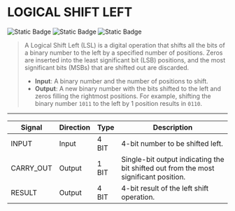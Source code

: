 # LOGICAL SHIFT LEFT
![Static Badge](https://img.shields.io/badge/IN-4_BIT-green)
![Static Badge](https://img.shields.io/badge/OUT-4_BIT-green)
![Static Badge](https://img.shields.io/badge/CARRY_OUT-1_BIT-blue)

> A Logical Shift Left (LSL) is a digital operation that shifts all the bits of a binary number to the left by a specified number of positions. Zeros are inserted into the least significant bit (LSB) positions, and the most significant bits (MSBs) that are shifted out are discarded.
> - **Input**: A binary number and the number of positions to shift.
> - **Output**: A new binary number with the bits shifted to the left and zeros filling the rightmost positions.
> For example, shifting the binary number `1011` to the left by 1 position results in `0110`.

---
<div align="center">

| **Signal** | **Direction** | **Type** | **Description**                                                                      |
|------------|---------------|----------|--------------------------------------------------------------------------------------|
| INPUT      | Input         | 4 BIT    | 4-bit number to be shifted left.                                                     |
| CARRY_OUT  | Output        | 1 BIT    | Single-bit output indicating the bit shifted out from the most significant position. |
| RESULT     | Output        | 4 BIT    | 4-bit result of the left shift operation.                                            |

</div>